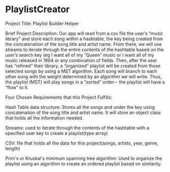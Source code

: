 # PlaylistCreator
Project Title: Playlist Builder Helper

Brief Project Description:
Our app will read from a csv file the user’s “music library” and store each song within a hashtable, the key being created from the concatenation of the song title and artist name. From there, we will use streams to iterate through the entire contents of the hashtable based on the user’s search key (eg I want all of my “Queen” music or I want all of my music released in 1984 or any combination of fields. Then, after the user has “refined” their library, a “organized” playlist will be created from those selected songs by using a MST algorithm. Each song will branch to each other song with the weight determined by an algorithm we will write. Thus, the playlist (MST) will play songs in a “sorted” order-- the playlist will have a “flow” to it. 

Four Chosen Requirements that this Project Fulfills:

Hash Table data structure: Stores all the songs and under the key using concatenation of the song title and artist name. It will store an object class that holds all the information needed. 

Streams: used to iterate through the contents of the hashtable with a specified user key to create a playlist(type array)

CSV: file that holds all the data for this project(songs, artists, year, genre, length)

Prim's or Kruskal's minimum spanning tree algorithm: Used to organize the playlist using an algorithm to create an ordered playlist based on similarity. 

